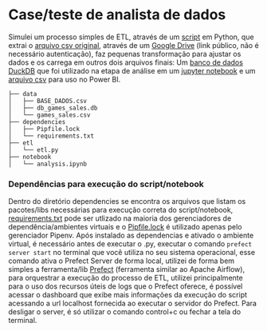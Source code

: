 # Case/teste de analista de dados
Simulei um processo simples de ETL, através de um [script](etl/etl.py) em Python, que extrai o [arquivo csv original](data/BASE_DADOS.csv), através de um [Google Drive](https://drive.google.com/file/d/1eoy8MlYin9PxbCjozT0kjPXPsq0RXEgY/view?usp=drive_link) (link público, não é necessário autenticação), faz pequenas transformação para ajustar os dados e os carrega em outros dois arquivos finais: Um [banco de dados DuckDB](data/db_games_sales.db) que foi utilizado na etapa de análise em um [jupyter notebook](notebook/analysis.ipynb) e um [arquivo csv](data/games_sales.csv) para uso no Power BI.

```
├── data
│   ├── BASE_DADOS.csv
│   ├── db_games_sales.db
│   └── games_sales.csv
├── dependencies
│   ├── Pipfile.lock
│   └── requirements.txt
├── etl
│   └── etl.py
├── notebook
│   └── analysis.ipynb
```

### Dependências para execução do script/notebook
Dentro do diretório dependencies se encontra os arquivos que listam os pacotes/libs necessárias para execução correta do script/notebook, [requirements.txt](dependencies/requirements.txt) pode ser utlizado na maioria dos gerenciadores de dependência/ambientes virtuais e o [Pipfile.lock](dependencies/Pipfile.lock) é utilizado apenas pelo gerenciador Pipenv.
Após instalado as dependencias e ativado o ambiente virtual, é necessário antes de executar o .py, executar o comando ```prefect server start``` no terminal que você utiliza no seu sistema operacional,  esse comando ativa o Prefect Server de forma local, utilizei de forma bem simples a ferramenta/lib [Prefect](https://docs-3.prefect.io/3.0/get-started/quickstart) (ferramenta similar ao Apache Airflow), para orquestrar a execução do processo de ETL, utilizei principalmente para o uso dos recursos úteis de logs que o Prefect oferece, é possível acessar o dashboard que exibe mais informações da execução do script acessando a url localhost fornecida ao executar o servidor do Prefect. Para desligar o server, é só utilizar o comando control+c ou fechar a tela do terminal.

